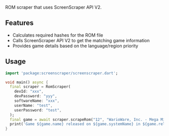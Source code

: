 ROM scraper that uses ScreenScraper API V2.

## Features

- Calculates required hashes for the ROM file
- Calls ScreenScraper API V2 to get the matching game information
- Provides game details based on the language/region priority

## Usage

```dart
import 'package:screenscraper/screenscraper.dart';

void main() async {
  final scraper = RomScraper(
    devId: "xxx",
    devPassword: "yyy",
    softwareName: "xxx",
    userName: "test",
    userPassword: "test",
  );
  final game = await scraper.scrapeRom("12", "WarioWare, Inc. - Mega Microgame\$! (USA).zip");
  print('Game ${game.name} released on ${game.systemName} in ${game.releaseDate}');
}
```